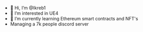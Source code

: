 - 👋 Hi, I’m @Ikreb1
- 👀 I’m interested in UE4
- 🌱 I’m currently learning Ethereum smart contracts and NFT's
- Managing a 7k people discord server

<!---
Ikreb1/Ikreb1 is a ✨ special ✨ repository because its `README.md` (this file) appears on your GitHub profile.
You can click the Preview link to take a look at your changes.
--->
